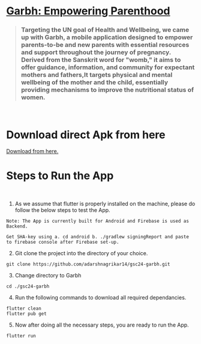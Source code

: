 [<h1>Garbh: Empowering Parenthood</h1>](https://github.com/adarshnagrikar14/gsc24-garbh/)
> <h3>Targeting the UN goal of Health and Wellbeing, we came up with Garbh, a mobile application designed to empower parents-to-be and new parents with essential resources and support throughout the journey of pregnancy. Derived from the Sanskrit word for "womb," it aims to offer guidance, information, and community for expectant mothers and fathers,It targets physical and mental wellbeing of the mother and the child, essentially providing mechanisms to improve the nutritional status of women.
</h3>
<br>
<h1>Download direct Apk from here</h1>
<a href="https://drive.google.com/file/d/19AHvAhHLPgrh_943hari0rjfuY5Ffr89/view?usp=sharing" target="_">Download from here.</a>

<br>
<h1>Steps to Run the App</h1>
<br>

1. As we assume that flutter is properly installed on the machine, please do follow the below steps to test the App.
```
Note: The App is currently built for Android and Firebase is used as Backend.
```
```
Get SHA-key using a. cd android b. ./gradlew signingReport and paste to firebase console after Firebase set-up.
```
2. Git clone the project into the directory of your choice.
```
git clone https://github.com/adarshnagrikar14/gsc24-garbh.git
```
3. Change directory to Garbh
```
cd ./gsc24-garbh
```
4. Run the following commands to download all required dependancies.
```
flutter clean
flutter pub get
```
5. Now after doing all the necessary steps, you are ready to run the App. 
```
flutter run
```

